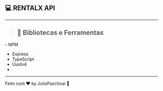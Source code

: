 ## 💻 RENTALX API
---

> ## 🚀 Bibliotecas e Ferramentas

*-* NPM
- Express
- TypeScript
- Uuidv4
-

---
Feito com ♥ by JulioPaschoal :wave:
